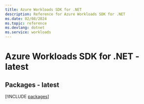 ```yaml
---
title: Azure Workloads SDK for .NET
description: Reference for Azure Workloads SDK for .NET
ms.date: 02/08/2024
ms.topic: reference
ms.devlang: dotnet
ms.service: workloads
---
```

# Azure Workloads SDK for .NET - latest
## Packages - latest
[!INCLUDE [packages](workloads-index.md)]